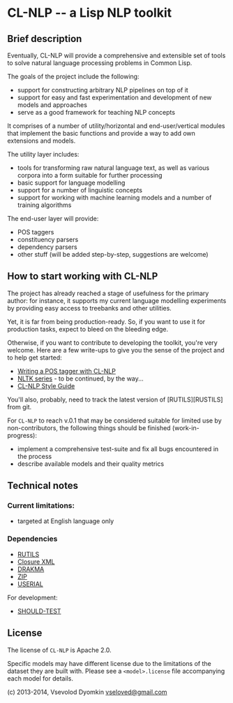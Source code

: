# CL-NLP -- a Lisp NLP toolkit

## Brief description

Eventually, CL-NLP will provide a comprehensive and extensible set of tools
to solve natural language processing problems in Common Lisp.

The goals of the project include the following:

- support for constructing arbitrary NLP pipelines on top of it
- support for easy and fast experimentation and development of new models and approaches
- serve as a good framework for teaching NLP concepts

It comprises of a number of utility/horizontal and end-user/vertical modules
that implement the basic functions and provide a way to add own extensions and models.

The utility layer includes:

- tools for transforming raw natural language text, as well as various corpora
  into a form suitable for further processing
- basic support for language modelling
- support for a number of linguistic concepts
- support for working with machine learning models and a number of training algorithms

The end-user layer will provide:

- POS taggers
- constituency parsers
- dependency parsers
- other stuff (will be added step-by-step, suggestions are welcome)


## How to start working with CL-NLP

The project has already reached a stage of usefulness for the primary author:
for instance, it supports my current language modelling experiments
by providing easy access to treebanks and other utilities.

Yet, it is far from being production-ready. So, if you want to use it for production tasks,
expect to bleed on the bleeding edge.

Otherwise, if you want to contribute to developing the toolkit, you're very welcome.
Here are a few write-ups to give you the sense of the project and to help get started:

- [Writing a POS tagger with CL-NLP](doc/tagger-example.md)
- [NLTK series](http://lisp-univ-etc.blogspot.com/search/label/nltk) -
  to be continued, by the way...
- [CL-NLP Style Guide](doc/style-guide.md)

You'll also, probably, need to track the latest version of [RUTILS][RUSTILS] from git.

For `CL-NLP` to reach v.0.1 that may be considered suitable for limited use by non-contributors,
the following things should be finished (work-in-progress):

- implement a comprehensive test-suite and fix all bugs encountered in the process
- describe available models and their quality metrics


## Technical notes

### Current limitations:

- targeted at English language only

### Dependencies

- [RUTILS][RUTILS]
- [Closure XML](http://common-lisp.net/project/cxml/)
- [DRAKMA](http://weitz.de/drakma/)
- [ZIP](http://common-lisp.net/project/zip/)
- [USERIAL](http://nklein.com/software/unet/userial/)

For development:

- [SHOULD-TEST](http://github.com/vseloved/should-test)


## License

The license of `CL-NLP` is Apache 2.0.

Specific models may have different license due to the limitations of the dataset
they are built with. Please see a `<model>.license` file accompanying each model for details.

(c) 2013-2014, Vsevolod Dyomkin <vseloved@gmail.com>


   [RUTILS]:http://github.com/vseloved/rutils
